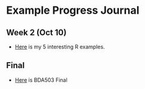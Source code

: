 # Example Progress Journal

## Week 2 (Oct 10)

+ [Here](files/interesting_R_Examples.html) is my 5 interesting R examples. 

## Final

+ [Here](files/FinalBDA503.html) is BDA503 Final
